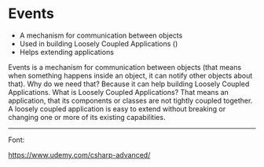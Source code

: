 ﻿# Events

- A mechanism for communication between objects
- Used in building Loosely Coupled Applications ()
- Helps extending applications

Events is a mechanism for communication between objects (that means when something happens inside an object, it can notify
other objects about that).
Why do we need that? Because it can help building Loosely Coupled Applications.
What is Loosely Coupled Applications? That means an application, that its components or classes are not tightly coupled together.
A loosely coupled application is easy to extend without breaking or changing one or more of its existing capabilities.


-------------------------------------------------------------------------------------------------------------
Font:

https://www.udemy.com/csharp-advanced/